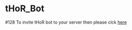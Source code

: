 # tHoR_Bot

#128 To invite tHoR bot to your server then please clck [here](https://discordapp.com/api/oauth2/authorize?client_id=537177843164119041&permissions=8&scope=bot)
